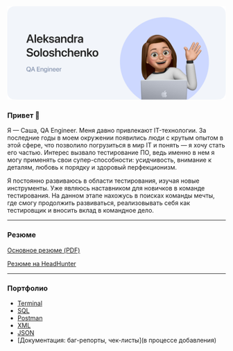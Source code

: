 ![](https://github.com/Sawa-solo/assets/blob/eebf3b02fcc1a451a5b57af3b0b909101b1cc2dd/GitWelcomeHeader.png)

### Привет 👋
Я — Саша, QA Engineer. 
Меня давно привлекают IT-технологии. За последние годы в моем окружении появились люди с крутым опытом в этой сфере, что позволило погрузиться в мир IT и понять — я хочу стать его частью. Интерес вызвало тестирование ПО, ведь именно в нем я могу применять свои супер-способности: усидчивость, внимание к деталям, любовь к порядку и здоровый перфекционизм. 

Я постоянно развиваюсь в области тестирования, изучая новые инструменты. Уже являюсь наставником для новичков в команде тестирования. На данном этапе нахожусь в поисках команды мечты, где смогу продолжить развиваться, реализовывать себя как тестировщик и вносить вклад в командное дело.

-------

### Резюме 

 [Основное резюме (PDF)](https://drive.google.com/file/d/1uPawkvS4YBOKc34GSaIbKRoIuGGQKO0a/view?usp=sharing)
 
 [Резюме на HeadHunter](https://spb.hh.ru/applicant/resumes/view?resume=82183837ff0bc97afc0039ed1f397253567330)

-------

### Портфолио

* [Terminal](https://github.com/Sawa-solo/Terminal.git)
* [SQL](https://github.com/Sawa-solo/SQL.git)
* [Postman](https://github.com/Sawa-solo/Postman.git)
* [XML](https://github.com/Sawa-solo/XML.git)
* [JSON](https://github.com/Sawa-solo/JSON.git)
* [Документация: баг-репорты, чек-листы](в процессе добавления)
